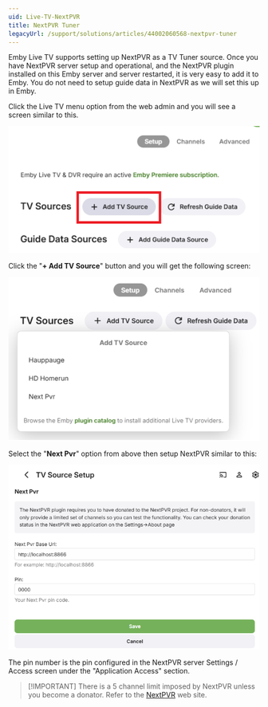 ```yaml
---
uid: Live-TV-NextPVR
title: NextPVR Tuner
legacyUrl: /support/solutions/articles/44002060568-nextpvr-tuner
---
```


Emby Live TV supports setting up NextPVR as a TV Tuner source. Once you have NextPVR server setup and operational, and the NextPVR plugin installed on this Emby server and server restarted, it is very easy to add it to Emby. You do not need to setup guide data in NextPVR as we will set this up in Emby.

Click the Live TV menu option from the web admin and you will see a screen similar to this.

![Nextpvr 1](images/tvtuners/nextpvr-1.png)

Click the "**+ Add TV Source**" button and you will get the following screen:

![Nextpvr 2](images/tvtuners/nextpvr-2.png)

Select the "**Next Pvr**" option from above then setup NextPVR similar to this:

![Nextpvr 3](images/tvtuners/nextpvr-3.png)

The pin number is the pin configured in the NextPVR server Settings / Access screen under the "Application Access" section. 

> 
> [!IMPORTANT]
> There is a 5 channel limit imposed by NextPVR unless you become a donator. Refer to the [NextPVR](https://www.nextpvr.com) web site.